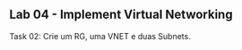 <h2>Lab 04 - Implement Virtual Networking</h2>

<p>Task 02: Crie um RG, uma VNET e duas Subnets.</p>

